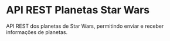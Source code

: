 # API REST Planetas Star Wars
 API REST dos planetas de Star Wars, permitindo enviar e receber informações de planetas.
